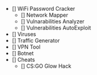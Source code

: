 - [] WiFi Password Cracker
  - [] Network Mapper
  - [] Vulnarabilities Analyzer
  - [] Vulnerabilities AutoExploit
- [] Viruses
- [] Traffic Generator
- [] VPN Tool
- [] Botnet
- [] Cheats
  - [] CS:GO Glow Hack
